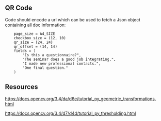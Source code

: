 
QR Code
-------

Code should encode a url which can be used to fetch a Json object containing
all doc information:

```
    page_size = A4_SIZE
    checkbox_size = (12, 10)
    qr_size = (24, 24)
    qr_offset = (14, 14)
    fields = (
        "Is this a questionnaire?",
        "The seminar does a good job integrating.",
        "I made new professional contacts.",
        "One final question."
    )
```

Resources
---------

https://docs.opencv.org/3.4/da/d6e/tutorial_py_geometric_transformations.html

https://docs.opencv.org/3.4/d7/d4d/tutorial_py_thresholding.html
